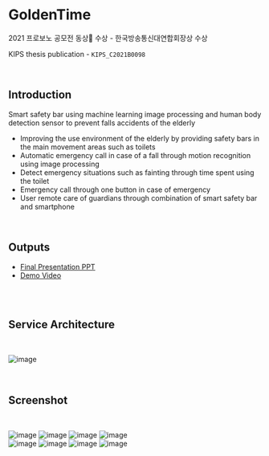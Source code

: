 # GoldenTime

2021 프로보노 공모전 동상🏅 수상 - 한국방송통신대연합회장상 수상

KIPS thesis publication - `KIPS_C2021B0098`

<br>

## Introduction
Smart safety bar using machine learning image processing and human body detection sensor to prevent falls accidents of the elderly
- Improving the use environment of the elderly by providing safety bars in the main movement areas such as toilets
- Automatic emergency call in case of a fall through motion recognition using image processing
- Detect emergency situations such as fainting through time spent using the toilet
- Emergency call through one button in case of emergency
- User remote care of guardians through combination of smart safety bar and smartphone

<br>

## Outputs
- [Final Presentation PPT](https://github.com/na3150/GoldenTime/blob/probonoApp/GolenTime%20PPT.pdf)
- [Demo Video](https://www.youtube.com/watch?v=AmEC3rW79tI)

<br>

<br>

## Service Architecture
<br>

![image](https://user-images.githubusercontent.com/64996121/140453128-42ecbb05-2a2d-4f9b-b931-cbd45e141552.png)

<br>

## Screenshot 
<br>

![image](https://user-images.githubusercontent.com/64996121/140453303-a64b6b8e-481a-40be-8427-af2588d119fe.png)
![image](https://user-images.githubusercontent.com/64996121/140453399-a545aad3-f53e-439c-8827-deaac5ba226a.png) 
![image](https://user-images.githubusercontent.com/64996121/140453508-33f2d7cc-1473-493d-8f9c-0b9e48db6e65.png)
![image](https://user-images.githubusercontent.com/64996121/140453608-41c5c4e3-5fb4-40e4-865d-cba8bcd18120.png) 
<br>
![image](https://user-images.githubusercontent.com/64996121/140453624-705b6e9b-5ee7-4bed-a31f-1937cd92860d.png)
![image](https://user-images.githubusercontent.com/64996121/141114584-8aca2761-e694-470a-9031-46cc6c9a6a58.png) 
![image](https://user-images.githubusercontent.com/64996121/141114637-f86ed363-8775-4e9c-ac2e-6424190d56ac.png)
![image](https://user-images.githubusercontent.com/64996121/140453704-93f76e03-99a8-4e7f-8254-54e6c64b6501.png)
